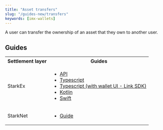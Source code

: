 ```yaml
---
title: "Asset transfers"
slug: "/guides-new/transfers"
keywords: [imx-wallets]
---
```

<!-- The description of 'transfer' is taken from ... -->
A user can transfer the ownership of an asset that they own to another user.

## Guides
<table>
  <tbody>
    <tr>
      <th>Settlement layer</th>
      <th>Guides</th>
    </tr>
    <tr>
      <td>StarkEx</td>
      <td>
        <ul>
          <li><a href='/docs/guides-new/transfers/api'>API</a></li>
          <li><a href='/docs/guides-new/transfers/typescript'>Typescript</a></li>
          <li><a href='/docs/guides-new/transfers/link'>Typescript (with wallet UI - Link SDK)</a></li>
          <li><a href='/docs/guides-new/transfers/kotlin-jvm'>Kotlin</a></li>
          <li><a href='/docs/guides-new/transfers/swift'>Swift</a></li>
        </ul>
      </td>
    </tr>
      <tr>
      <td>StarkNet</td>
      <td>
        <ul>
          <li><a href='/docs/guides-new/transfers/starknet'>Guide</a></li>
        </ul>
      </td>
    </tr>
  </tbody>
</table>


